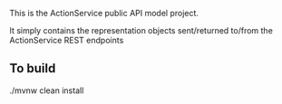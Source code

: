 This is the ActionService public API model project.

It simply contains the representation objects sent/returned to/from the ActionService REST endpoints

## To build
./mvnw clean install
